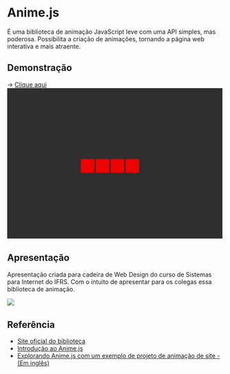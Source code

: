 # Anime.js

É uma biblioteca de animação JavaScript leve com uma API simples, mas poderosa. Possibilita a criação de animações, tornando a página web interativa e mais atraente.

## Demonstração
-> [Clique aqui](https://ogustavoborges.github.io/Anime.js/)
<img src="/assets/anime.gif" width="500" height="350">


## Apresentação


Apresentação criada para cadeira de Web Design do curso de Sistemas para Internet do IFRS. Com o intuito de apresentar para os colegas essa biblioteca de animação.

<img src="/assets/slides.gif">


## Referência

 - [Site oficial do biblioteca](https://animejs.com/)
 - [Introdução ao Anime.js](https://acervolima.com/introducao-ao-anime-js/)
 - [Explorando Anime.js com um exemplo de projeto de animação de site - (Em inglês)](https://blog.logrocket.com/exploring-anime-js-example-site-animation-project/)


